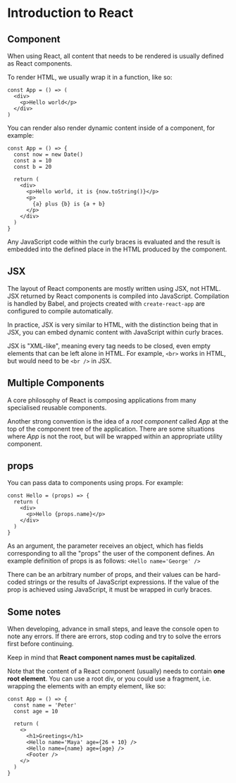 # Introduction to React

## Component
When using React, all content that needs to be rendered is usually defined as React components.

To render HTML, we usually wrap it in a function, like so:
```
const App = () => (
  <div>
    <p>Hello world</p>
  </div>
)
```

You can render also render dynamic content inside of a component, for example:
```
const App = () => {
  const now = new Date()
  const a = 10
  const b = 20

  return (
    <div>
      <p>Hello world, it is {now.toString()}</p>
      <p>
        {a} plus {b} is {a + b}
      </p>
    </div>
  )
}
```

Any JavaScript code within the curly braces is evaluated and the result is embedded into the defined place in the HTML produced by the component.

## JSX
The layout of React components are mostly written using JSX, not HTML.
JSX returned by React components is compiled into JavaScript.
Compilation is handled by Babel, and projects created with `create-react-app` are configured to compile automatically.

In practice, JSX is very similar to HTML, with the distinction being that in JSX, you can embed dynamic content with JavaScript within curly braces.

JSX is "XML-like", meaning every tag needs to be closed, even empty elements that can be left alone in HTML.
For example, `<br>` works in HTML, but would need to be `<br />` in JSX.

## Multiple Components
A core philosophy of React is composing applications from many specialised reusable components.

Another strong convention is the idea of a *root component* called *App* at the top of the component tree of the application.
There are some situations where *App* is not the root, but will be wrapped within an appropriate utility component.

## props
You can pass data to components using props.
For example:
```
const Hello = (props) => {  
  return (
    <div>
      <p>Hello {props.name}</p>    
    </div>
  )
}
```

As an argument, the parameter receives an object, which has fields corresponding to all the "props" the user of the component defines.
An example definition of props is as follows: `<Hello name='George' />`

There can be an arbitrary number of props, and their values can be hard-coded strings or the results of JavaScript expressions.
If the value of the prop is achieved using JavaScript, it must be wrapped in curly braces.

## Some notes
When developing, advance in small steps, and leave the console open to note any errors.
If there are errors, stop coding and try to solve the errors first before continuing.

Keep in mind that **React component names must be capitalized**.

Note that the content of a React component (usually) needs to contain **one root element**.
You can use a root div, or you could use a fragment, i.e. wrapping the elements with an empty element, like so:
```
const App = () => {
  const name = 'Peter'
  const age = 10

  return (
    <>
      <h1>Greetings</h1>
      <Hello name='Maya' age={26 + 10} />
      <Hello name={name} age={age} />
      <Footer />
    </>
  )
}
```
